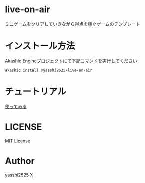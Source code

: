# live-on-air

ミニゲームをクリアしていきながら得点を稼ぐゲームのテンプレート

# インストール方法
Akashic Engineプロジェクトにて下記コマンドを実行してください

```shell
akashic install @yasshi2525/live-on-air
```

# チュートリアル

[使ってみる](sample/src/getting.started.md)

# LICENSE

MIT License

# Author

yasshi2525 [X](https://x.com/yasshi2525)
